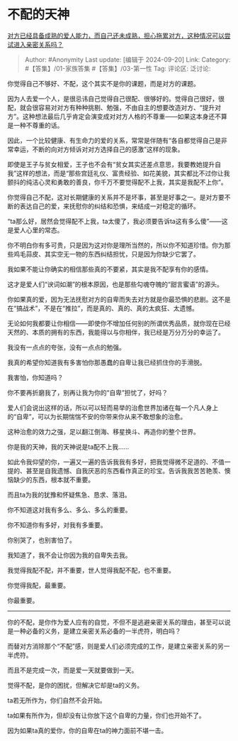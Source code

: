 # 不配的天神
[对方已经具备成熟的爱人能力，而自己还未成熟，担心拖累对方，这种情况可以尝试进入亲密关系吗？](https://www.zhihu.com/question/660929832/answer/3563707846)

> Author: #Anonymity
> Last update: [编辑于 2024-09-20]
> Link:
> Category: #【答集】/01-家族答集 #【答集】/03-第一性 
> Tag: 
> 评论区:
> 泛讨论:

你觉得自己不够好、不配，这个其实不是你的课题，而是对方的课题。

因为人去爱一个人，是很忌讳自己觉得自己很配、很够好的。觉得自己很好，很配，就会很容易对对方有种种挑剔、勉强，不由自主的想要改造对方、“提升对方”。这种想法最后几乎肯定会演变成对对方人格的不尊重——如果这本身还不算是一种不尊重的话。

因此，一个比较健康、有生命力的爱的关系，常常是伴随有“各自都觉得自己是非常幸运，不断的向对方倾诉对对方选择自己的感激”这样的现象。

即使是王子与贫女相爱，王子也不会有“贫女其实还差点意思，我要教她提升自我”这样的想法，而是“那些宫廷礼仪、富贵经验、如花美貌，其实都比不过你让我颤抖的纯洁心灵和勇敢的善良，你千万不要觉得配不上我，其实是我配不上你”。

你觉得自己不配，这对长期健康的关系并不是坏事，甚至是好事之一。是对方要不断的表达自己的爱，来抚慰你的纠结和恐惧，来结成一对稳定的循环。

“ta那么好，居然会觉得配不上我，ta太傻了，我必须要告诉ta这有多么傻”——这是爱人心里的常态。

你不明白你有多可贵，只是因为这对你是理所当然的，所以你不知道珍惜。你为那些鸡毛蒜皮、其实空无一物的东西纠结担忧，只是因为你缺少它罢了。

我如果不能让你确实的相信那些真的不要紧，其实是我不配享有你的感情。

这才是爱人们“谀词如潮”的根本原因，也是那些勾魂夺魄的“甜言蜜语”的源头。

你如果真的爱，因为无法抚慰对方的自卑而失去对方就是你最恐惧的悲剧。这不是在“搞战术”，不是在“推拉”，而是真的、真的、真的太疯狂、太遗憾。

无论如何我都要让你相信——即使你不增加任何别的所谓优秀品质，就你现在已经天然的、本质的拥有的东西，我能得以与你相伴，我已经是万分万分的幸运了。

我没有一点点的夸张，没有一点点的勉强。

我真的希望你知道我有多害怕你那愚蠢的自卑让我已经抓住你的手滑脱。

我害怕，你知道吗？

你不要再折磨我了，别再让我为你的“自卑”担忧了，好吗？

爱人们会说出这样的话，所以可以轻而易举的治愈世界加诸在每一个凡人身上的“自卑”，可以为长期惴惴不安的你带来你从来不敢想象的治愈。

这种治愈的效力之强，足以翻江倒海、移星换斗、再造你的整个世界。

你是我的天神，我的天神说是ta配不上我……

如此令我仰望的你，一遍又一遍的告诉我我有多好，把我觉得微不足道的、不值一提的、甚至是自我遗憾、自我厌恶的东西看作真正的珍宝。告诉我我苦苦艳羡、懊恼缺少的东西，根本就不重要。

而且ta为我的犹豫和怀疑焦急、恳求、落泪。

你不知道这对我有多么、多么、多么的重要。

你不知道你有多好，对我有多重要。

你别哭了，也别害怕了。

我知道了，我不会让你因为我的自卑失去我。

我觉得我配不配，并不重要，世人觉得我配不配，也不重要。

你觉得我配，最重要。

你最重要。

--------------------

你的不配，是你作为爱人应有的自觉，不但不是逃避亲密关系的理由，甚至可以说是一种必备的义务，是建立亲密关系必备的一半虎符，明白吗？

而替对方消除那个“不配”感，则是爱人们必须完成的工作，是建立亲密关系的另一半虎符。

而且不是完成一次，而是爱一天就要做到一天。

觉得不配，是你的困扰，但解决它却是ta的义务。

ta若无所作为，你们自然不会开始。

ta如果有所作为，但却没有让你放下这个自卑的力量，你们也开始不了。

因为如果ta真的爱你，你的自卑在ta的神力面前不堪一击。